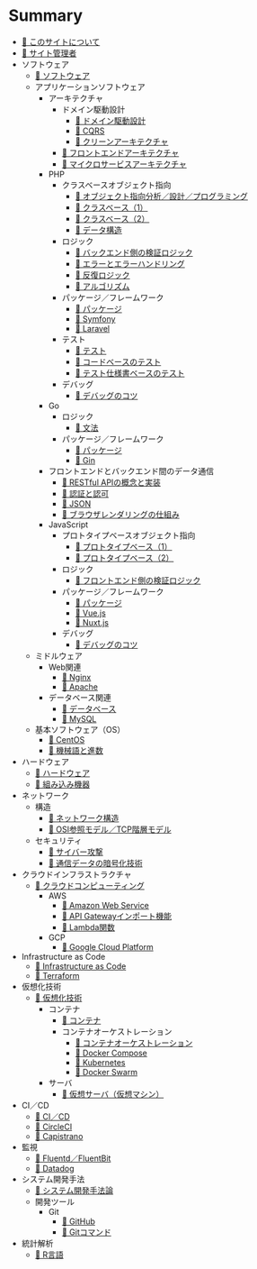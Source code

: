 # Summary
* [📖 ︎このサイトについて](README.md)
* [📖 ︎サイト管理者](public/self_introduction.md)
* ソフトウェア
  * [📖 ︎ソフトウェア](public/software.md)
  * アプリケーションソフトウェア
    * アーキテクチャ
      * ドメイン駆動設計
        * [📖 ︎ドメイン駆動設計](public/software_application_backend_architecture_domain_driven_design.md)
        * [📖 ︎CQRS](public/software_application_backend_architecture_cqrs.md)
        * [📖 ︎クリーンアーキテクチャ](public/software_application_backend_architecture_domain_driven_design_clean_architecture.md)
      * [📖 ︎フロントエンドアーキテクチャ](public/software_application_frontend_architecture.md)
      * [📖 ︎マイクロサービスアーキテクチャ](public/software_application_frontend_and_backend_architecture_microservice.md)
    * PHP
      * クラスベースオブジェクト指向
        * [📖 ︎オブジェクト指向分析／設計／プログラミング](public/software_application_backend_php_object_orientation_analysis_design_programming.md)
        * [📖 ︎クラスベース（1）](public/software_application_backend_php_object_orientation_class.md)
        * [📖 ︎クラスベース（2）](public/software_application_backend_php_object_orientation_method_data.md)
        * [📖 ︎データ構造](public/software_application_backend_php_object_orientation_data_structure.md)
      * ロジック
        * [📖 ︎バックエンド側の検証ロジック](public/software_application_backend_php_logic_validation.md)
        * [📖 ︎エラーとエラーハンドリング](public/software_application_backend_php_logic_error_and_error_handling.md)
        * [📖 ︎反復ロジック](public/software_application_backend_php_logic_iteration.md)
        * [📖 ︎アルゴリズム](public/software_application_backend_php_logic_algorithm.md)
      * パッケージ／フレームワーク
        * [📖 ︎パッケージ](public/software_application_backend_php_package.md)
        * [📖 ︎Symfony](public/software_application_backend_php_framework_symfony.md)
        * [📖 ︎Laravel](public/software_application_backend_php_framework_laravel.md)
      * テスト
        * [📖 ︎テスト](public/software_application_backend_php_testing.md)
        * [📖 ︎コードベースのテスト](public/software_application_backend_php_testing_based_on_code.md)
        * [📖 ︎テスト仕様書ベースのテスト](public/software_application_backend_php_testing_based_on_test_specification.md)
      * デバッグ
        * [📖 ︎デバッグのコツ](public/software_application_backend_php_debug.md)
    * Go
      * ロジック
        * [📖 文法](public/software_application_backend_go_logic.md)
      * パッケージ／フレームワーク
        * [📖 パッケージ](public/software_application_backend_go_package.md)
        * [📖 Gin](public/software_application_backend_go_framework_gin.md)
    * フロントエンドとバックエンド間のデータ通信
      * [📖 ︎RESTful APIの概念と実装](public/software_application_backend_api_restful.md)
      * [📖 ︎認証と認可](public/software_application_frontend_and_backend_authentication_authorization.md)
      * [📖 ︎JSON](public/software_application_frontend_and_backend_json.md)
      * [📖 ︎ブラウザレンダリングの仕組み](public/software_application_frontend_and_backend_browser_rendering.md)
    * JavaScript
      * プロトタイプベースオブジェクト指向
        * [📖 ︎プロトタイプベース（1）](public/software_application_frontend_js_object_orientation_prototype.md)
        * [📖 ︎プロトタイプベース（2）](public/software_application_frontend_js_object_orientation_method_data.md)
      * ロジック
        * [📖 ︎フロントエンド側の検証ロジック](public/software_application_frontend_js_logic_validation.md)
      * パッケージ／フレームワーク
        * [📖 ︎パッケージ](public/software_application_frontend_js_package.md)
        * [📖 ︎Vue.js](public/software_application_frontend_js_framework_vuejs.md)
        * [📖 ︎Nuxt.js](public/software_application_frontend_js_framework_nuxtjs.md)
      * デバッグ
        * [📖 ︎デバッグのコツ](public/software_application_frontend_js_debug.md)
  * ミドルウェア
    * Web関連
      * [📖 ︎Nginx](public/software_middleware_nginx.md)
      * [📖 ︎Apache](public/software_middleware_apache.md)
    * データベース関連
      * [📖 ︎データベース](public/software_middleware_database.md)
      * [📖 My︎SQL](public/software_middleware_database_mysql.md)
  * 基本ソフトウェア（OS）
    * [📖 ︎CentOS](public/software_basic_centos.md)
    * [📖 ︎機械語と進数](public/software_basic_machine_language_and_radix.md)
* ハードウェア
  * [📖 ︎ハードウェア](public/hardware.md)
  * [📖 ︎組み込み機器](public/hardware_embedded_system.md)
* ネットワーク
  * 構造
    * [📖 ︎ネットワーク構造](public/network_structure.md)
    * [📖 ︎OSI参照モデル／TCP階層モデル](public/network_osi_tcp.md)
  * セキュリティ
    * [📖 ︎サイバー攻撃](public/network_cyber_attacks.md)
    * [📖 ︎通信データの暗号化技術](public/network_encryption_technology.md)
* クラウドインフラストラクチャ
  * [📖 ︎クラウドコンピューティング](public/cloud_computing.md)
    * AWS
      * [📖 ︎Amazon Web Service](public/cloud_computing_aws.md)
      * [📖 ︎API Gatewayインポート機能](public/cloud_computing_aws_api_gateway_import.md)
      * [📖 ︎Lambda関数](public/cloud_computing_aws_lambda_function.md)
    * GCP
      * [📖 ︎Google Cloud Platform](public/cloud_computing_gcp.md)
* Infrastructure as Code
  * [📖 ︎Infrastructure as Code](public/infrastructure_as_code.md)
  * [📖 ︎Terraform](public/infrastructure_as_code_terraform.md)
* 仮想化技術
  * [📖 ︎仮想化技術](public/virtualization.md)
    * コンテナ
      * [📖 ︎コンテナ](public/virtualization_container.md)
      * コンテナオーケストレーション
        * [📖 ︎コンテナオーケストレーション](public/virtualization_container_orchestration.md)
        * [📖 ︎Docker Compose](public/virtualization_container_orchestration_docker_compose.md)
        * [📖 ︎Kubernetes](public/virtualization_container_orchestration_kubernetes.md)
        * [📖 ︎Docker Swarm](public/virtualization_container_orchestration_docker_swarm.md)
    * サーバ
      * [📖 ︎仮想サーバ（仮想マシン）](public/virtualization_server.md)
* CI／CD
  * [📖 ︎CI／CD](public/ci_cd.md)
  * [📖 ︎CircleCI](public/ci_cd_circleci.md)
  * [📖 ︎Capistrano](public/ci_cd_capistrano.md)
* 監視
  * [📖 ︎Fluentd／FluentBit](public/monitering_fluentd_and_fluentbit.md)
  * [📖 ︎Datadog](public/monitering_datadog.md)
* システム開発手法
  * [📖 ︎システム開発手法論](public/system_development_methodology.md)
   * 開発ツール
     * Git
        * [📖 ︎GitHub](public/system_development_methodology_github.md)
        * [📖 ︎Gitコマンド](public/system_development_methodology_git_command.md)
* 統計解析
  * [📖 ︎R言語](public/statistic_analysis_r.md)
